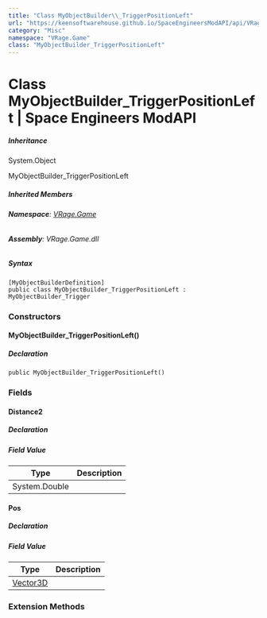 ```yaml
---
title: "Class MyObjectBuilder\\_TriggerPositionLeft"
url: "https://keensoftwarehouse.github.io/SpaceEngineersModAPI/api/VRage.Game.MyObjectBuilder_TriggerPositionLeft.html"
category: "Misc"
namespace: "VRage.Game"
class: "MyObjectBuilder_TriggerPositionLeft"
---
```


# Class MyObjectBuilder\_TriggerPositionLeft | Space Engineers ModAPI

##### Inheritance

System.Object

MyObjectBuilder\_TriggerPositionLeft

##### Inherited Members

###### **Namespace**: [VRage.Game](https://keensoftwarehouse.github.io/SpaceEngineersModAPI/api/VRage.Game.html)

###### **Assembly**: VRage.Game.dll

##### Syntax

```
[MyObjectBuilderDefinition]
public class MyObjectBuilder_TriggerPositionLeft : MyObjectBuilder_Trigger
```

### Constructors

#### MyObjectBuilder\_TriggerPositionLeft()

##### Declaration

```
public MyObjectBuilder_TriggerPositionLeft()
```

### Fields

#### Distance2

##### Declaration

##### Field Value

| Type | Description |
| --- | --- |
| System.Double |     |

#### Pos

##### Declaration

##### Field Value

| Type | Description |
| --- | --- |
| [Vector3D](https://keensoftwarehouse.github.io/SpaceEngineersModAPI/api/VRageMath.Vector3D.html) |     |

### Extension Methods